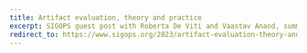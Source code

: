 ```yaml
---
title: Artifact evaluation, theory and practice
excerpt: SIGOPS guest post with Roberta De Viti and Vaastav Anand, summarizing the HotOS panel we organized and proposing future directions
redirect_to: https://www.sigops.org/2023/artifact-evaluation-theory-and-practice/
---
```

